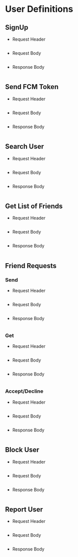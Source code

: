 # User Definitions

## SignUp
- Request Header
  ```

  ```
- Request Body
  ```JSON

  ```
- Response Body
  ```JSON

  ```

## Send FCM Token
- Request Header
  ```

  ```
- Request Body
  ```JSON

  ```
- Response Body
  ```JSON

  ```

## Search User
- Request Header
  ```

  ```
- Request Body
  ```JSON

  ```
- Response Body
  ```JSON

  ```

## Get List of Friends
- Request Header
  ```

  ```
- Request Body
  ```JSON

  ```
- Response Body
  ```JSON

  ```

## Friend Requests

### Send
- Request Header
  ```

  ```
- Request Body
  ```JSON

  ```
- Response Body
  ```JSON

  ```

### Get
- Request Header
  ```

  ```
- Request Body
  ```JSON

  ```
- Response Body
  ```JSON

  ```

### Accept/Decline
- Request Header
  ```

  ```
- Request Body
  ```JSON

  ```
- Response Body
  ```JSON

  ```

## Block User
- Request Header
  ```

  ```
- Request Body
  ```JSON

  ```
- Response Body
  ```JSON

  ```

## Report User
- Request Header
  ```

  ```
- Request Body
  ```JSON

  ```
- Response Body
  ```JSON

  ```